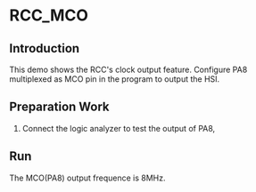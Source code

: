 # RCC_MCO

## Introduction

This demo shows the  RCC's clock output feature.
Configure PA8 multiplexed as MCO pin in the program to output the HSI.

## Preparation Work

1. Connect the logic analyzer to test the output of PA8, 

## Run

The MCO(PA8) output  frequence  is 8MHz.
